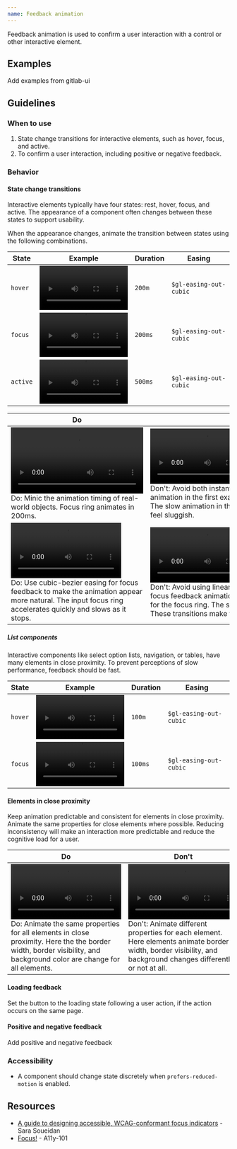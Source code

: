 ```yaml
---
name: Feedback animation
---
```

  
Feedback animation is used to confirm a user interaction with a control or other interactive element.

## Examples

<todo>Add examples from gitlab-ui</todo>

## Guidelines

### When to use

1. State change transitions for interactive elements, such as hover, focus, and active.
1. To confirm a user interaction, including positive or negative feedback.

### Behavior

#### State change transitions

Interactive elements typically have four states: rest, hover, focus, and active. The appearance of a component often changes between these states to support usability.

When the appearance changes, animate the transition between states using the following combinations.

| State | Example | Duration | Easing |
| --- | --- | --- | --- |
| `hover` | <video tabindex="0" preload="true" controls="" loop="true" playsinline="true" aria-label="Button animation on hover: background and border colors are changing with ease easing" width="200"><source src="/video/feedback-hover.mp4"></video> | `200m` | `$gl-easing-out-cubic` |
| `focus` | <video tabindex="0" preload="true" controls="" loop="true" playsinline="true" aria-label="Button animation on focus: outline ring appears with easeOutCubic easing" width="200"><source src="/video/feedback-focus.mp4"></video> | `200ms` | `$gl-easing-out-cubic` |
| `active` | <video tabindex="0" preload="true" controls="" loop="true" playsinline="true" aria-label="Button animation on click: water rings surround the button" width="200"><source src="/video/feedback-active.mp4"></video> | `500ms` | `$gl-easing-out-cubic` |

| Do | Don't |
| --- | --- |
| <video tabindex="0" preload="true" controls="" loop="true" playsinline="true" aria-label="Video showing recommended input focus ring animation." width="300"><source src="/video/feedback-transition-duration-do.mp4"></video><br />Do: Minic the animation timing of real-world objects. Focus ring animates in 200ms. | <video tabindex="0" preload="true" controls="" loop="true" playsinline="true" aria-label="Video showing instant input focus ring animation." width="250"><source src="/video/feedback-transition-duration-dont-1.mp4"></video><video tabindex="0" preload="true" controls="" loop="true" playsinline="true" aria-label="Video showing slow input focus ring animation." width="250"><source src="/video/feedback-transition-duration-dont-2.mp4"></video><br />Don't: Avoid both instant and slow animations. The instant animation in the first example makes the interface feel less lively. The slow animation in the second example makes the interface feel sluggish. |
| <video tabindex="0" preload="true" controls="" loop="true" playsinline="true" aria-label="Video showing recommended input focus ring animation." width="250"><source src="/video/feedback-transition-easing-do.mp4"></video><br />Do: Use cubic-bezier easing for focus feedback to make the animation appear more natural. The input focus ring accelerates quickly and slows as it stops. | <video tabindex="0" preload="true" controls="" loop="true" playsinline="true" aria-label="Video showing a linear input focus ring animation." width="250"><source src="/video/feedback-transition-easing-dont-1.mp4"></video><video tabindex="0" preload="true" controls="" loop="true" playsinline="true" aria-label="Animating the text field focus ring with default ease function" width="250"><source src="/video/feedback-transition-easing-dont-2.mp4"></video><br />Don't: Avoid using linear or other default easing functions for focus feedback animations. The first example uses linear easing for the focus ring. The second example uses default easing. These transitions make the focus ring feel less lively. |

##### List components

Interactive components like select option lists, navigation, or tables, have many elements in close proximity. To prevent perceptions of slow performance, feedback should be fast.

| State | Example | Duration | Easing |
| --- | --- | --- | --- |
| `hover` | <video tabindex="0" preload="true" controls="" loop="true" playsinline="true" aria-label="Select option list animation on hover: background and border colors are changing with ease easing" width="200"><source src="/video/feedback-list-hover.mp4"></video> | `100m` | `$gl-easing-out-cubic` |
| `focus` | <video tabindex="0" preload="true" controls="" loop="true" playsinline="true" aria-label="Select option list animation on focus: outline ring appears with easeOutCubic easing" width="200"><source src="/video/feedback-list-focus.mp4"></video> | `100ms` | `$gl-easing-out-cubic` |

#### Elements in close proximity

Keep animation predictable and consistent for elements in close proximity. Animate the same properties for close elements where possible. Reducing inconsistency will make an interaction more predictable and reduce the cognitive load for a user.

| Do | Don't |
| --- | --- |
| <video tabindex="0" preload="true" controls="" loop="true" playsinline="true" aria-label="Video showing consistent hover styles of badge and two types of button." width="250"><source src="/video/feedback-group-transition-do.mp4"></video><br />Do: Animate the same properties for all elements in close proximity. Here the the border width, border visibility, and background color are change for all elements. | <video tabindex="0" preload="true" controls="" loop="true" playsinline="true" aria-label="Video showing inconsistent hover styles of badge and two types of button." width="250"><source src="/video/feedback-group-transition-dont.mp4"></video><br />Don't: Animate different properties for each element. Here elements animate border width, border visibility, and background changes differently, or not at all.  |

#### Loading feedback

Set the button to the loading state following a user action, if the action occurs on the same page.

<story-viewer component="base-button" title="Loading button" :args-loading="true"></story-viewer>

#### Positive and negative feedback

<todo>Add positive and negative feedback</todo>

### Accessibility

- A component should change state discretely when `prefers-reduced-motion` is enabled.

## Resources

- [A guide to designing accessible, WCAG-conformant focus indicators](https://www.sarasoueidan.com/blog/focus-indicators/) - Sara Soueidan
- [Focus!](https://a11y-101.com/design/focus) - A11y-101
